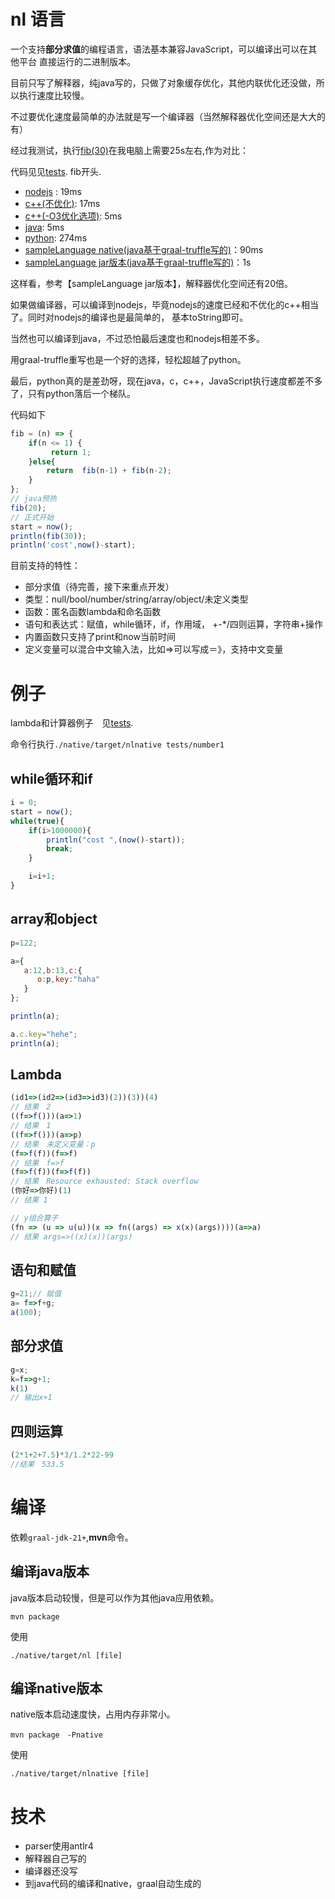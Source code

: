 # nl 语言

一个支持**部分求值**的编程语言，语法基本兼容JavaScript，可以编译出可以在其他平台
直接运行的二进制版本。

目前只写了解释器，纯java写的，只做了对象缓存优化，其他内联优化还没做，所以执行速度比较慢。

不过要优化速度最简单的办法就是写一个编译器（当然解释器优化空间还是大大的有）

经过我测试，执行[fib(30)](nl/tests/fib.nl)在我电脑上需要25s左右,作为对比：

代码见见[tests](nl/tests). fib开头.

- [nodejs](nl/tests/fib.js) : 19ms
- [c++(不优化)](nl/tests/fib.c): 17ms
- [c++(-O3优化选项)](nl/tests/fib.c): 5ms
- [java](nl/tests/fib.java): 5ms
- [python](nl/tests/fib.py): 274ms
- [sampleLanguage native(java基于graal-truffle写的)](nl/tests/fib.sl)：90ms
- [sampleLanguage jar版本(java基于graal-truffle写的)](nl/tests/fib.sl)：1s

这样看，参考【sampleLanguage jar版本】，解释器优化空间还有20倍。

如果做编译器，可以编译到nodejs，毕竟nodejs的速度已经和不优化的c++相当了。同时对nodejs的编译也是最简单的，
基本toString即可。

当然也可以编译到java，不过恐怕最后速度也和nodejs相差不多。

用graal-truffle重写也是一个好的选择，轻松超越了python。

最后，python真的是差劲呀，现在java，c，c++，JavaScript执行速度都差不多了，只有python落后一个梯队。

代码如下

```javascript
fib = (n) => {
    if(n <= 1) {
         return 1;
    }else{
        return  fib(n-1) + fib(n-2);
    }
};
// java预热
fib(20);
// 正式开始
start = now();
println(fib(30));
println('cost',now()-start);
```



目前支持的特性：

- 部分求值（待完善，接下来重点开发）
- 类型：null/bool/number/string/array/object/未定义类型
- 函数：匿名函数lambda和命名函数
- 语句和表达式：赋值，while循环，if，作用域， +-*/四则运算，字符串+操作
- 内置函数只支持了print和now当前时间
- 定义变量可以混合中文输入法，比如=>可以写成＝》，支持中文变量

# 例子

lambda和计算器例子　见[tests](nl/tests).

命令行执行`./native/target/nlnative tests/number1`

## while循环和if

```javascript
i = 0;
start = now();
while(true){
    if(i>1000000){
        println("cost ",(now()-start));
        break;
    }

    i=i+1;
}
```

## array和object
```javascript
p=122;

a={
   a:12,b:13,c:{
      o:p,key:"haha"
   }
};

println(a);

a.c.key="hehe";
println(a);
```


## Lambda 

```javascript
(id1=>(id2=>(id3=>id3)(2))(3))(4)
// 结果　2
((f=>f()))(a=>1)
// 结果　1
((f=>f()))(a=>p)
// 结果　未定义变量：p
(f=>f(f))(f=>f)
// 结果　f=>f
(f=>f(f))(f=>f(f))
// 结果　Resource exhausted: Stack overflow
(你好=>你好)(1)
// 结果 1

// y组合算子
(fn => (u => u(u))(x => fn((args) => x(x)(args))))(a=>a)
// 结果 args=>((x)(x))(args) 
```

## 语句和赋值

```javascript
g=21;// 赋值
a= f=>f+g;
a(100);
```

## 部分求值

```javascript
g=x;
k=f=>g+1;
k(1)
// 输出x+1
```



## 四则运算
```javascript
(2*1+2+7.5)*3/1.2*22-99
//结果　533.5
```
# 编译

依赖`graal-jdk-21+`,**mvn**命令。

## 编译java版本

java版本启动较慢，但是可以作为其他java应用依赖。

```shell
mvn package
```

使用

```shell
./native/target/nl [file]
```

## 编译native版本

native版本启动速度快，占用内存非常小。


```shell
mvn package　-Pnative
```

使用

```shell
./native/target/nlnative [file]
```

# 技术

- parser使用antlr4
- 解释器自己写的
- 编译器还没写
- 到java代码的编译和native，graal自动生成的


